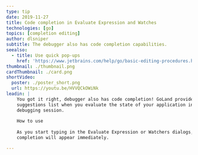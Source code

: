 ```yaml
---
type: tip
date: 2019-11-27
title: Code completion in Evaluate Expression and Watches
technologies: [go]
topics: [completion editing]
author: dlsniper
subtitle: The debugger also has code completion capabilities.
seealso:
  - title: Use quick pop-ups
    href: 'https://www.jetbrains.com/help/go/basic-editing-procedures.html#quick_popups'
thumbnail: ./thumbnail.png
cardThumbnail: ./card.png
shortVideo:
  poster: ./poster_short.png
  url: https://youtu.be/HVVQCkOWiNk
leadin: |
    You got it right, debugger also has code completion! GoLand provides 
    suggestions list when you evaluate the state of your application in a 
    debugging session.
    
    How to use
    
    As you start typing in the Evaluate Expression or Watchers dialogs, code 
    completion will appear immediately.

---
```

